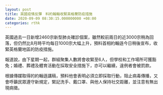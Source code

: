 ```yaml
---
layout: post
title: 英國疫情反彈　料約翰翰收緊英格蘭防疫措施
date: 2020-09-09 08:30:15.000000000 +08:00
categories: rthk
---
```


英國過去一日新增2460宗新型肺炎確診個案，雖然較前兩日的近3000宗稍為回落，但仍然比8月時平均每日1000宗大幅上升，預料首相約翰遜今日稍後宣布，收緊英格蘭地區的防疫措施。

報道說，由下星期一起，群組聚集人數將會收緊至6人，但學校和工作場所可獲豁免；婚禮、葬禮及體育活動在採取安全措施下，亦可以繼續，違例者會被罰款。

根據傳媒取得的約翰遜講稿，預料他會表明必須立即採取行動，阻止病毒傳播，又會呼籲民眾遵守新規定，緊記洗手、戴口罩、與他人保持社交距離，並注意有無出現病徵。
